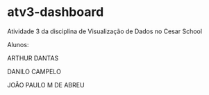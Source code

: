 # atv3-dashboard
Atividade 3 da disciplina de Visualização de Dados no Cesar School


Alunos:

ARTHUR DANTAS

DANILO CAMPELO

JOÃO PAULO M DE ABREU
